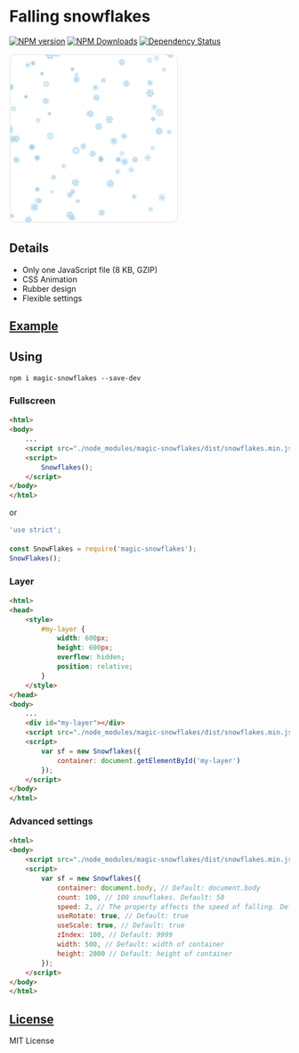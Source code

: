 Falling snowflakes
==================
[![NPM version](https://img.shields.io/npm/v/magic-snowflakes.svg)](https://www.npmjs.com/package/magic-snowflakes)
[![NPM Downloads](https://img.shields.io/npm/dm/magic-snowflakes.svg?style=flat)](https://www.npmjs.org/package/magic-snowflakes)
[![Dependency Status](https://img.shields.io/david/hcodes/snowflakes.svg)](https://david-dm.org/hcodes/snowflakes)

<img width="304" height="304" src="./images/promo.gif" />


## Details
- Only one JavaScript file (8 KB, GZIP)
- CSS Animation
- Rubber design
- Flexible settings

## [Example](https://hcodes.github.io/snowflakes/example/example.html)

## Using

```
npm i magic-snowflakes --save-dev
```

### Fullscreen
```html
<html>
<body>
    ...
    <script src="./node_modules/magic-snowflakes/dist/snowflakes.min.js"></script>
    <script>
        Snowflakes();
    </script>
</body>
</html>
```

or

```js
'use strict';

const SnowFlakes = require('magic-snowflakes');
SnowFlakes();
```

### Layer

```html
<html>
<head>
    <style>
        #my-layer {
            width: 600px;
            height: 600px;
            overflow: hidden;
            position: relative;
        }
    </style>
</head>
<body>
    ...
    <div id="my-layer"></div>
    <script src="./node_modules/magic-snowflakes/dist/snowflakes.min.js"></script>
    <script>
        var sf = new Snowflakes({
            container: document.getElementById('my-layer')
        });
    </script>
</body>
</html>
```

### Advanced settings
```html
<html>
<body>
    <script src="./node_modules/magic-snowflakes/dist/snowflakes.min.js"></script>
    <script>
        var sf = new Snowflakes({
            container: document.body, // Default: document.body
            count: 100, // 100 snowflakes. Default: 50
            speed: 2, // The property affects the speed of falling. Default: 1
            useRotate: true, // Default: true
            useScale: true, // Default: true
            zIndex: 100, // Default: 9999
            width: 500, // Default: width of container
            height: 2000 // Default: height of container
        });
    </script>
</body>
</html>
```

## [License](LICENSE)
MIT License
